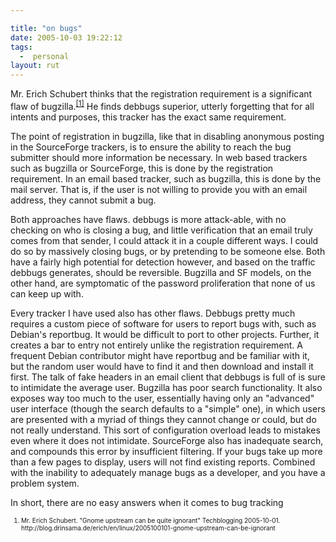 ```yaml
---

title: "on bugs"
date: 2005-10-03 19:22:12
tags:
  -  personal
layout: rut
---
```


<p>Mr. Erich Schubert thinks that the registration requirement is a significant flaw of bugzilla.<sup><a href="http://blog.drinsama.de/erich/en/linux/2005100101-gnome-upstream-can-be-ignorant">[1]</a></sup> He finds debbugs superior, utterly forgetting that for all intents and purposes, this tracker has the exact same requirement.</p>  <p>The point of registration in bugzilla, like that in disabling anonymous posting in the SourceForge trackers, is to ensure the ability to reach the bug submitter should more information be necessary.  In web based trackers such as bugzilla or SourceForge, this is done by the registration requirement.  In an email based tracker, such as bugzilla, this is done by the mail server.  That is, if the user is not willing to provide you with an email address, they cannot submit a bug.</p>  <p>Both approaches have flaws.  debbugs is more attack-able, with no checking on who is closing a bug, and little verification that an email truly comes from that sender, I could attack it in a couple different ways.  I could do so by massively closing bugs, or by pretending to be someone else.  Both have a fairly high potential for detection however, and based on the traffic debbugs generates, should be reversible.  Bugzilla and SF models, on the other hand, are symptomatic of the password proliferation that none of us can keep up with.</p>  <p>Every tracker I have used also has other flaws.  Debbugs pretty much requires a custom piece of software for users to report bugs with, such as Debian's reportbug.  It would be difficult to port to other projects.  Further, it creates a bar to entry not entirely unlike the registration requirement.  A frequent Debian contributor might have reportbug and be familiar with it, but the random user would have to find it and then download and install it first. The talk of fake headers in an email client that debbugs is full of is sure to intimidate the average user.  Bugzilla has poor search functionality.  It also exposes way too much to the user, essentially having only an "advanced" user interface (though the search defaults to a "simple" one), in which users are presented with a myriad of things they cannot change or could, but do not really understand. This sort of configuration overload leads to mistakes even where it does not intimidate.  SourceForge also has inadequate search, and compounds this error by insufficient filtering.  If your bugs take up more than a few pages to display, users will not find existing reports.  Combined with the inability to adequately manage bugs as a developer, and you have a problem system.</p>  <p>In short, there are no easy answers when it comes to bug tracking</p>  <font size="-2"> <ol> <li>Mr. Erich Schubert. "Gnome upstream can be quite ignorant" Techblogging 2005-10-01. http://blog.drinsama.de/erich/en/linux/2005100101-gnome-upstream-can-be-ignorant</li> </ol> </font>

